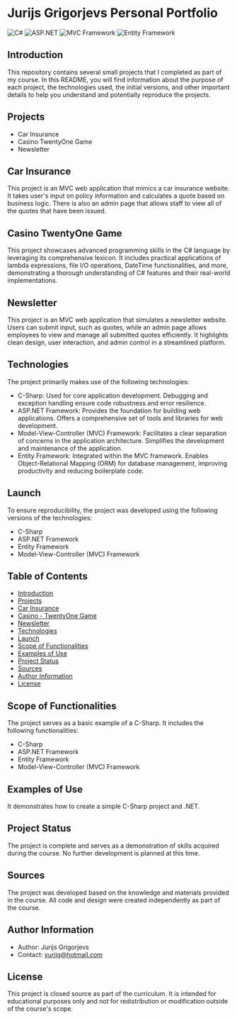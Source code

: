 # Jurijs Grigorjevs Personal Portfolio

![C#](https://img.shields.io/badge/C%23-239120?style=for-the-badge&logo=csharp&logoColor=white)
![ASP.NET](https://img.shields.io/badge/ASP.NET-512BD4?style=for-the-badge&logo=dotnet&logoColor=white)
![MVC Framework](https://img.shields.io/badge/MVC_Framework-512BD4?style=for-the-badge&logo=dotnet&logoColor=white)
![Entity Framework](https://img.shields.io/badge/Entity_Framework-512BD4?style=for-the-badge&logo=dotnet&logoColor=white)



## **Introduction**
This repository contains several small projects that I completed as part of my course. In this README, you will find information about the purpose of each project, the technologies used, the initial versions, and other important details to help you understand and potentially reproduce the projects.

## **Projects**
- Car Insurance
- Casino TwentyOne Game
- Newsletter

## **Car Insurance**
This project is an MVC web application that mimics a car insurance website. It takes user's input on policy information and calculates a quote based on business logic. There is also an admin page that allows staff to view all of the quotes that have been issued.

## **Casino TwentyOne Game**
This project showcases advanced programming skills in the C# language by leveraging its comprehensive lexicon. It includes practical applications of lambda expressions, file I/O operations, DateTime functionalities, and more, demonstrating a thorough understanding of C# features and their real-world implementations.

## **Newsletter**
This project is an MVC web application that simulates a newsletter website. Users can submit input, such as quotes, while an admin page allows employees to view and manage all submitted quotes efficiently. It highlights clean design, user interaction, and admin control in a streamlined platform.

## **Technologies**
The project primarily makes use of the following technologies:

- C-Sharp:
Used for core application development.
Debugging and exception handling ensure code robustness and error resilience.
- ASP.NET Framework:
Provides the foundation for building web applications.
Offers a comprehensive set of tools and libraries for web development.
- Model-View-Controller (MVC) Framework:
Facilitates a clear separation of concerns in the application architecture.
Simplifies the development and maintenance of the application.
- Entity Framework:
Integrated within the MVC framework.
Enables Object-Relational Mapping (ORM) for database management, improving productivity and reducing boilerplate code.

## **Launch**
To ensure reproducibility, the project was developed using the following versions of the technologies:

- C-Sharp
- ASP.NET Framework
- Entity Framework
- Model-View-Controller (MVC) Framework

## **Table of Contents**
- [Introduction](#introduction)
- [Projects](#projects)
- [Car Insurance](#car-Insurance)
- [Casino - TwentyOne Game](#Casino-TwentyOne-Game)
- [Newsletter](#Newsletter)
- [Technologies](#technologies)
- [Launch](#launch)
- [Scope of Functionalities](#scope-of-functionalities)
- [Examples of Use](#examples-of-use)
- [Project Status](#project-status)
- [Sources](#sources)
- [Author Information](#author-information)
- [License](#license)

## **Scope of Functionalities**
The project serves as a basic example of a C-Sharp. It includes the following functionalities:
- C-Sharp
- ASP.NET Framework
- Entity Framework
- Model-View-Controller (MVC) Framework

## **Examples of Use**
It demonstrates how to create a simple C-Sharp project and .NET.

## **Project Status**
The project is complete and serves as a demonstration of skills acquired during the course. No further development is planned at this time.

## **Sources**
The project was developed based on the knowledge and materials provided in the course. All code and design were created independently as part of the course.

## **Author Information**
- Author: Jurijs Grigorjevs
- Contact: yurijg@hotmail.com

## License
This project is closed source as part of the curriculum. It is intended for educational purposes only and not for redistribution or modification outside of the course's scope.
